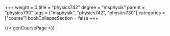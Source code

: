 +++
weight = 0
title = "physics742"
degree = "msphysik"
parent = "physics730"
tags = ["msphysik", "physics742", "physics730"]
categories = ["course"]
bookCollapseSection = false
+++

{{< genCoursePage >}}
